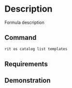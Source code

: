 # Description

Formula description

## Command

```bash
rit os catalog list templates
```

## Requirements

## Demonstration
